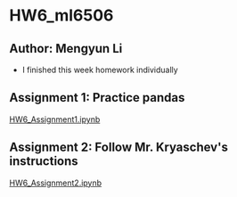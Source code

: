 # HW6_ml6506
## Author: Mengyun Li
* I finished this week homework individually
## Assignment 1: Practice pandas
[HW6_Assignment1.ipynb](https://github.com/mengyunli0220/PUI2018_ml6506/blob/master/HW6_ml6506/HW6_Assignment1.ipynb)

## Assignment 2: Follow Mr. Kryaschev's instructions
[HW6_Assignment2.ipynb](https://github.com/mengyunli0220/PUI2018_ml6506/blob/master/HW6_ml6506/HW6_Assignment2.ipynb)
